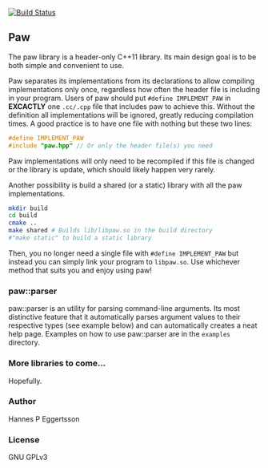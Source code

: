 [![Build Status](https://travis-ci.org/hannespetur/paw.svg?branch=master)](https://travis-ci.org/hannespetur/paw)

## Paw
The paw library is a header-only C++11 library. Its main design goal is to be both simple and convenient to use.

Paw separates its implementations from its declarations to allow compiling implementations only once, regardless how often the header file is including in your program. Users of paw should put `#define IMPLEMENT_PAW` in **EXCACTLY** one `.cc/.cpp` file that includes paw to achieve this. Without the definition all implementations will be ignored, greatly reducing compilation times. A good practice is to have one file with nothing but these two lines:

```cpp
#define IMPLEMENT_PAW
#include "paw.hpp" // Or only the header file(s) you need
```

Paw implementations will only need to be recompiled if this file is changed or the library is update, which should likely happen very rarely.

Another possibility is build a shared (or a static) library with all the paw implementations.

```sh
mkdir build
cd build
cmake ..
make shared # Builds lib/libpaw.so in the build directory
#"make static" to build a static library
```

Then, you no longer need a single file with `#define IMPLEMENT_PAW` but instead you can simply link your program to `libpaw.so`. Use whichever method that suits you and enjoy using paw!

### paw::parser
paw::parser is an utility for parsing command-line arguments. Its most distinctive feature that it automatically parses argument values to their respective types (see example below) and can automatically creates a neat help page. Examples on how to use paw::parser are in the `examples` directory.

### More libraries to come...
Hopefully.

### Author
Hannes P Eggertsson

### License
GNU GPLv3
